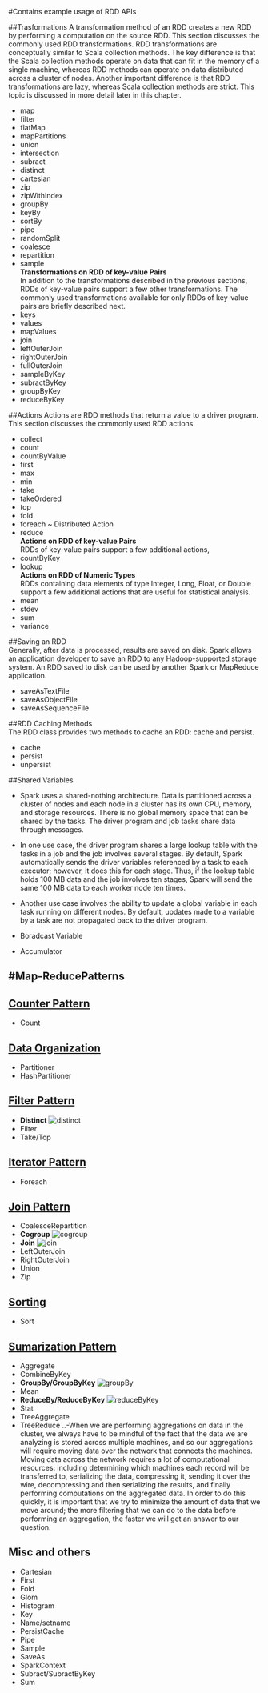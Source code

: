 #Contains example usage of RDD APIs

##Trasformations
A transformation method of an RDD creates a new RDD by performing a computation on the source RDD.
This section discusses the commonly used RDD transformations.
RDD transformations are conceptually similar to Scala collection methods. The key difference is that
the Scala collection methods operate on data that can fit in the memory of a single machine, whereas RDD
methods can operate on data distributed across a cluster of nodes. Another important difference is that RDD
transformations are lazy, whereas Scala collection methods are strict. This topic is discussed in more detail
later in this chapter.
- map
- filter
- flatMap
- mapPartitions
- union
- intersection
- subract
- distinct
- cartesian
- zip
- zipWithIndex
- groupBy
- keyBy 
- sortBy 
- pipe
- randomSplit 
- coalesce
- repartition
- sample  
**Transformations on RDD of key-value Pairs**  
In addition to the transformations described in the previous sections, RDDs of key-value pairs support a few
other transformations. The commonly used transformations available for only RDDs of key-value pairs are
briefly described next.    
- keys
- values
- mapValues
- join
- leftOuterJoin
- rightOuterJoin
- fullOuterJoin
- sampleByKey
- subractByKey
- groupByKey
- reduceByKey

##Actions
Actions are RDD methods that return a value to a driver program. This section discusses the commonly used
RDD actions.
- collect 
- count
- countByValue
- first
- max
- min
- take
- takeOrdered
- top
- fold
- foreach  ~ Distributed Action
- reduce  
**Actions on RDD of key-value Pairs**  
RDDs of key-value pairs support a few additional actions,
- countByKey
- lookup  
**Actions on RDD of Numeric Types**  
RDDs containing data elements of type Integer, Long, Float, or Double support a few additional actions that
are useful for statistical analysis.
- mean
- stdev
- sum
- variance

##Saving an RDD  
Generally, after data is processed, results are saved on disk. Spark allows an application developer to save
an RDD to any Hadoop-supported storage system. An RDD saved to disk can be used by another Spark or
MapReduce application.  
- saveAsTextFile
- saveAsObjectFile
- saveAsSequenceFile

##RDD Caching Methods   
The RDD class provides two methods to cache an RDD: cache and persist.  
- cache
- persist
- unpersist

##Shared Variables
- Spark uses a shared-nothing architecture. Data is partitioned across a cluster of nodes and each node in
a cluster has its own CPU, memory, and storage resources. There is no global memory space that can be
shared by the tasks. The driver program and job tasks share data through messages.
- In one use case, the driver program shares a large lookup table with the tasks in a job and the job 
involves several stages. By default, Spark automatically sends the driver variables referenced by a task 
to each executor; however, it does this for each stage. Thus, if the lookup table holds 100 MB data and 
the job involves ten stages, Spark will send the same 100 MB data to each worker node ten times.
- Another use case involves the ability to update a global variable in each task running on different nodes.
By default, updates made to a variable by a task are not propagated back to the driver program.

- Boradcast Variable
- Accumulator

#Map-ReducePatterns
-------------------

## [Counter Pattern](counterPattern)
- Count

## [Data Organization](dataOrganization)
- Partitioner
- HashPartitioner

## [Filter Pattern](filterPatterns)
- **Distinct**
![distinct](../../../../../../../../../docs/img/spark/distinct.png)
- Filter
- Take/Top

## [Iterator Pattern](iteratorPattern)
- Foreach

## [Join Pattern](joinPattern)
- CoalesceRepartition
- **Cogroup**
![cogroup](../../../../../../../../../docs/img/spark/cogroup.png)
- **Join**
![join](../../../../../../../../../docs/img/spark/join.png)
- LeftOuterJoin
- RightOuterJoin
- Union
- Zip

## [Sorting](sorting)
- Sort

## [Sumarization Pattern](summarizationPatterns)
- Aggregate
- CombineByKey
- **GroupBy/GroupByKey**
![groupBy](../../../../../../../../../docs/img/spark/groupByKey.png)
- Mean
- **ReduceBy/ReduceByKey**
![reduceByKey](../../../../../../../../../docs/img/spark/reduceByKey.png)
- Stat
- TreeAggregate
- TreeReduce
..-When we are performing aggregations on data in the cluster, we always have to be
mindful of the fact that the data we are analyzing is stored across multiple machines,
and so our aggregations will require moving data over the network that connects the
machines. Moving data across the network requires a lot of computational resources:
including determining which machines each record will be transferred to, serializing
the data, compressing it, sending it over the wire, decompressing and then serializing
the results, and finally performing computations on the aggregated data. In order to do
this quickly, it is important that we try to minimize the amount of data that we move
around; the more filtering that we can do to the data before performing an aggregation,
the faster we will get an answer to our question.

## Misc and others
- Cartesian
- First
- Fold
- Glom
- Histogram
- Key
- Name/setname
- PersistCache
- Pipe
- Sample
- SaveAs
- SparkContext
- Subract/SubractByKey
- Sum
